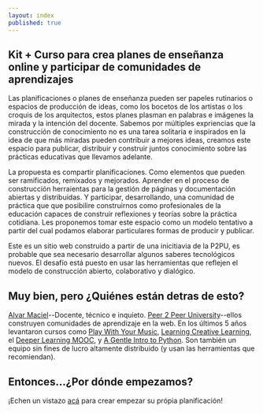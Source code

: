 ```yaml
---
layout: index
published: true
---
```


## Kit + Curso para crea planes de enseñanza online y participar de comunidades de aprendizajes

Las planificaciones o planes de enseñanza pueden ser papeles
rutinarios o espacios de producción de ideas, como los bocetos de los
artistas o los croquis de los arquitectos, estos planes plasman en
palabras e imágenes la mirada y la intención del docente. Sabemos por
múltiples expriencias que la construcción de conocimiento no es una
tarea solitaria e inspirados en la idea de que más miradas pueden
contribuir a mejores ideas, creamos este espacio para publicar,
distribuir y construir juntos conocimiento sobre las prácticas
educativas que llevamos adelante.

La propuesta es compartir planificaciones. Como elementos que pueden
ser ramificados, remixados y mejorados. Aprender en el proceso de
construcción herraientas para la gestión de páginas y documentación
abiertas y distribuidas. Y participar, desarrollando, una comunidad de
práctica que que posibilire construirnos como profesionales de la
educación capaces de construir reflexiones y teorías sobre la práctica
cotidiana. Les proponemos tomar este espacio como un modelo tentativo
a partir del cual podamos elaborar particulares formas de producir y
publicar.

Este es un sitio web construido a partir de una inicitiavia de la
P2PU, es probable que sea necesario desarrollar algunos saberes
tecnológicos nuevos. El desafío está puesto en usar las herramientas
que reflejen el modelo de construcción abierto, colaborativo y
dialógico.


## Muy bien, pero ¿Quiénes están detras de esto?

[Alvar Maciel](http://acercadelaeducacion.com.ar)--Docente, técnico e inquieto. 
[Peer 2 Peer University](http://p2pu.org)--ellos construyen comunidades de aprendizaje
en la web. En los últimos 5 años levantaron cursos como 
[Play With Your Music](http://www.playwithyourmusic.org/),
[Learning Creative Learning](http://learn.media.mit.edu/lcl/), el
[Deeper Learning MOOC](http://dlmooc.deeper-learning.org/), y
[A Gentle Intro to Python](http://mechanicalmooc.org/). 
Son también un equipo sin fines de lucro altamente distribuido (y usan las herramientas que recomiendan).

			
## Entonces...¿Por dónde empezamos?
¡Echen un vistazo [acá]({{site.baseurl}}/modules/inicio/propuesta-y-objetivos/) para crear empezar su própia planificación!
